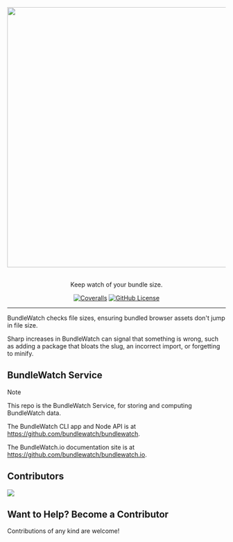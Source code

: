 <div align="center">
  <a href="http://bundlewatch.io">
    <img src="https://cdn.rawgit.com/bundlewatch/bundlewatch.io/master/docs/_assets/logo-large.svg" width="600px">
  </a>
  <br>
  <br>

Keep watch of your bundle size.

[![Coveralls](https://coveralls.io/repos/github/bundlewatch/service/badge.svg?branch=master)](https://coveralls.io/github/bundlewatch/service?branch=master)
[![GitHub License](https://img.shields.io/badge/license-MIT-blue.svg)](https://github.com/bundlewatch/service/blob/master/LICENSE)

</div>

<hr />

BundleWatch checks file sizes, ensuring bundled browser assets don't jump in file size.

Sharp increases in BundleWatch can signal that something is wrong, such as adding a package that bloats the slug, an incorrect import, or forgetting to minify.

## BundleWatch Service

> [!NOTE]
> This repo is the BundleWatch Service, for storing and computing BundleWatch data.
>
> The BundleWatch CLI app and Node API is at https://github.com/bundlewatch/bundlewatch.
>
> The BundleWatch.io documentation site is at https://github.com/bundlewatch/bundlewatch.io.

## Contributors

<a href="https://github.com/bundlewatch/bundlewatch/graphs/contributors">
  <img src="https://contrib.rocks/image?repo=bundlewatch/service" />
</a>

## Want to Help? Become a Contributor

Contributions of any kind are welcome!
